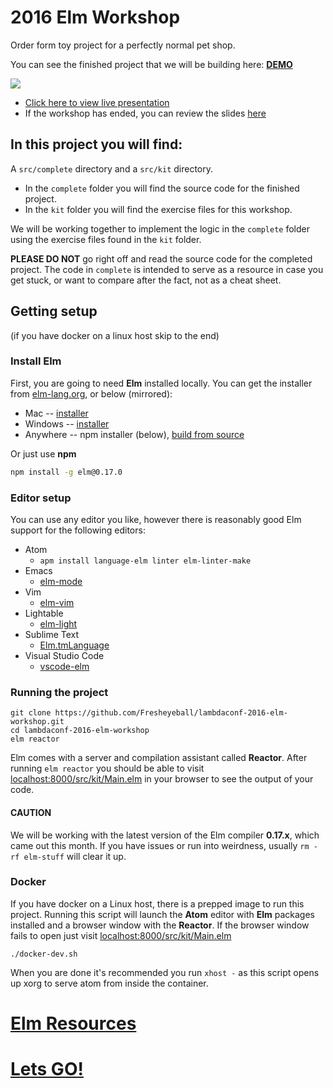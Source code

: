 # 2016 Elm Workshop

Order form toy project for a perfectly normal pet shop.

You can see the finished project that we will be building here: [**DEMO**](http://fresheyeball.github.io/lambdaconf-2016-elm-workshop/)

<img src="http://i.imgur.com/Osup29r.png" />

- [Click here to view live presentation](https://slides.com/fresheyeball/elm-workshop/live)
- If the workshop has ended, you can review the slides [here](https://slides.com/fresheyeball/elm-workshop/)

## In this project you will find:

A `src/complete` directory and a `src/kit` directory.

- In the `complete` folder you will find the source code for the finished project.
- In the `kit` folder you will find the exercise files for this workshop.

We will be working together to implement the logic in the `complete` folder using the exercise files found in the `kit` folder.

**PLEASE DO NOT** go right off and read the source code for the completed project. The code in `complete` is intended to serve as a resource in case you get stuck, or want to compare after the fact, not as a cheat sheet.


## Getting setup

(if you have docker on a linux host skip to the end)


### Install Elm

First, you are going to need **Elm** installed locally. You can get the installer from [elm-lang.org](http://elm-lang.org/install), or below (mirrored):

- Mac -- [installer](http://install.elm-lang.org/Elm-Platform-0.17.pkg)
- Windows -- [installer](http://install.elm-lang.org/Elm-Platform-0.17.exe)
- Anywhere -- npm installer (below), [build from source](https://github.com/elm-lang/elm-platform)

Or just use **npm**

```bash
npm install -g elm@0.17.0
```


### Editor setup

You can use any editor you like, however there is reasonably good Elm support for the following editors:

- Atom
  - `apm install language-elm linter elm-linter-make`
- Emacs
  - [elm-mode](https://github.com/jcollard/elm-mode)
- Vim
  - [elm-vim](https://github.com/ElmCast/elm-vim)
- Lightable
  - [elm-light](https://github.com/rundis/elm-light)
- Sublime Text
  - [Elm.tmLanguage](https://github.com/deadfoxygrandpa/Elm.tmLanguage)
- Visual Studio Code
  - [vscode-elm](https://github.com/sbrink/vscode-elm)


### Running the project

```
git clone https://github.com/Fresheyeball/lambdaconf-2016-elm-workshop.git
cd lambdaconf-2016-elm-workshop
elm reactor
```

Elm comes with a server and compilation assistant called **Reactor**. After running `elm reactor` you should be able to visit [localhost:8000/src/kit/Main.elm](http://localhost:8000/src/kit/Main.elm) in your browser to see the output of your code.

#### CAUTION

We will be working with the latest version of the Elm compiler **0.17.x**, which came out this month. If you have issues or run into weirdness, usually `rm -rf elm-stuff` will clear it up.

### Docker

If you have docker on a Linux host, there is a prepped image to run this project. Running this script will launch the **Atom** editor with **Elm** packages installed and a browser window with the **Reactor**. If the browser window fails to open just visit [localhost:8000/src/kit/Main.elm](http://localhost:8000/src/kit/Main.elm)

```
./docker-dev.sh
```

When you are done it's recommended you run `xhost -` as this script opens up xorg to serve atom from inside the container.

# [Elm Resources](https://github.com/Fresheyeball/lambdaconf-2016-elm-workshop/blob/master/Resources.md)
# [Lets GO!](https://github.com/Fresheyeball/lambdaconf-2016-elm-workshop/blob/master/Tasks.md)
